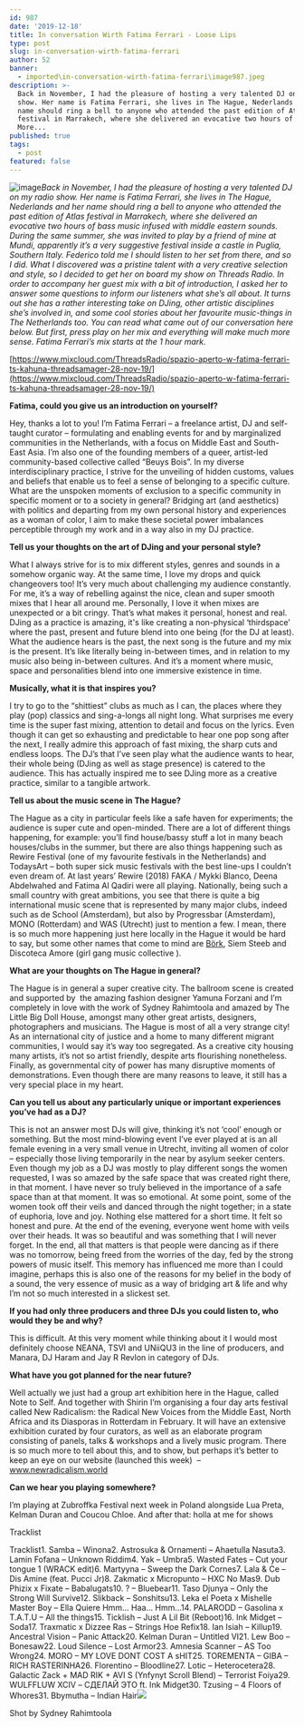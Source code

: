 ```yaml
---
id: 987
date: '2019-12-18'
title: In conversation Wirth Fatima Ferrari - Loose Lips
type: post
slug: in-conversation-wirth-fatima-ferrari
author: 52
banner:
  - imported\in-conversation-wirth-fatima-ferrari\image987.jpeg
description: >-
  Back in November, I had the pleasure of hosting a very talented DJ on my radio
  show. Her name is Fatima Ferrari, she lives in The Hague, Nederlands and her
  name should ring a bell to anyone who attended the past edition of Atlas
  festival in Marrakech, where she delivered an evocative two hours of [...]Read
  More...
published: true
tags:
  - post
featured: false
---
```

![image](../imported\in-conversation-wirth-fatima-ferrari\image987.jpeg)_Back in November, I had the pleasure of hosting a very talented DJ on my radio show. Her name is Fatima Ferrari, she lives in The Hague, Nederlands and her name should ring a bell to anyone who attended the past edition of Atlas festival in Marrakech, where she delivered an evocative two hours of bass music infused with middle eastern sounds. During the same summer, she was invited to play by a friend of mine at Mundi, apparently it’s a very suggestive festival inside a castle in Puglia, Southern Italy. Federico told me I should listen to her set from there, and so I did. What I discovered was a pristine talent with a very creative selection and style, so I decided to get her on board my show on Threads Radio. In order to accompany her guest mix with a bit of introduction, I asked her to answer some questions to inform our listeners what she’s all about. It turns out she has a rather interesting take on DJing, other artistic disciplines she’s involved in, and some cool stories about her favourite music-things in The Netherlands too._ _You can read what came out of our conversation here below. But first, press play on her mix and everything will make much more sense. Fatima Ferrari’s mix starts at the 1 hour mark._

[](https://www.mixcloud.com/ThreadsRadio/spazio-aperto-w-fatima-ferrari-ts-kahuna-threadsamager-28-nov-19/)[https://www.mixcloud.com/ThreadsRadio/spazio-aperto-w-fatima-ferrari-ts-kahuna-threadsamager-28-nov-19/](https://www.mixcloud.com/ThreadsRadio/spazio-aperto-w-fatima-ferrari-ts-kahuna-threadsamager-28-nov-19/)

**Fatima, could you give us an introduction on yourself?** 

Hey, thanks a lot to you! I’m Fatima Ferrari – a freelance artist, DJ and self-taught curator – formulating and enabling events for and by marginalized communities in the Netherlands, with a focus on Middle East and South-East Asia. I’m also one of the founding members of a queer, artist-led community-based collective called “Beuys Bois”. In my diverse interdisciplinary practice, I strive for the unveiling of hidden customs, values and beliefs that enable us to feel a sense of belonging to a specific culture. What are the unspoken moments of exclusion to a specific community in specific moment or to a society in general? Bridging art (and aesthetics) with politics and departing from my own personal history and experiences as a woman of color, I aim to make these societal power imbalances perceptible through my work and in a way also in my DJ practice. 

**Tell us your thoughts on the art of DJing and your personal style?**

What I always strive for is to mix different styles, genres and sounds in a somehow organic way. At the same time, I love my drops and quick changeovers too! It’s very much about challenging my audience constantly. For me, it’s a way of rebelling against the nice, clean and super smooth mixes that I hear all around me. Personally, I love it when mixes are unexpected or a bit cringy. That’s what makes it personal, honest and real. DJing as a practice is amazing, it's like creating a non-physical ‘thirdspace’ where the past, present and future blend into one being (for the DJ at least). What the audience hears is the past, the next song is the future and my mix is the present. It’s like literally being in-between times, and in relation to my music also being in-between cultures. And it’s a moment where music, space and personalities blend into one immersive existence in time.

**Musically, what it is that inspires you?**

I try to go to the “shittiest” clubs as much as I can, the places where they play (pop) classics and sing-a-longs all night long. What surprises me every time is the super fast mixing, attention to detail and focus on the lyrics. Even though it can get so exhausting and predictable to hear one pop song after the next, I really admire this approach of fast mixing, the sharp cuts and endless loops. The DJ’s that I’ve seen play what the audience wants to hear, their whole being (DJing as well as stage presence) is catered to the audience. This has actually inspired me to see DJing more as a creative practice, similar to a tangible artwork. 

**Tell us about the music scene in The Hague?**

The Hague as a city in particular feels like a safe haven for experiments; the audience is super cute and open-minded. There are a lot of different things happening, for example: you’ll find house/bassy stuff a lot in many beach houses/clubs in the summer, but there are also things happening such as Rewire Festival (one of my favourite festivals in the Netherlands) and TodaysArt – both super sick music festivals with the best line-ups I couldn’t even dream of. At last years’ Rewire (2018) FAKA / Mykki Blanco, Deena Abdelwahed and Fatima Al Qadiri were all playing. Nationally, being such a small country with great ambitions, you see that there is quite a big international music scene that is represented by many major clubs, indeed such as de School (Amsterdam), but also by Progressbar (Amsterdam), MONO (Rotterdam) and WAS (Utrecht) just to mention a few. I mean, there is so much more happening just here locally in the Hague it would be hard to say, but some other names that come to mind are [Börk](https://www.facebook.com/berkduygun/), Siem Steeb and Discoteca Amore (girl gang music collective ).

**What are your thoughts on The Hague in general?**

The Hague is in general a super creative city. The ballroom scene is created and supported by  the amazing fashion designer Yamuna Forzani and I’m completely in love with the work of Sydney Rahimtoola and amazed by The Little Big Doll House, amongst many other great artists, designers, photographers and musicians. The Hague is most of all a very strange city! As an international city of justice and a home to many different migrant communities, I would say it’s way too segregated. As a creative city housing many artists, it’s not so artist friendly, despite arts flourishing nonetheless. Finally, as governmental city of power has many disruptive moments of demonstrations. Even though there are many reasons to leave, it still has a very special place in my heart. 

**Can you tell us about any particularly unique or important experiences you’ve had as a DJ?**

This is not an answer most DJs will give, thinking it’s not ‘cool’ enough or something. But the most mind-blowing event I’ve ever played at is an all female evening in a very small venue in Utrecht, inviting all women of color – especially those living temporarily in the near by asylum seeker centers. Even though my job as a DJ was mostly to play different songs the women requested, I was so amazed by the safe space that was created right there, in that moment. I have never so truly believed in the importance of a safe space than at that moment. It was so emotional. At some point, some of the women took off their veils and danced through the night together; in a state of euphoria, love and joy. Nothing else mattered for a short time. It felt so honest and pure. At the end of the evening, everyone went home with veils over their heads. It was so beautiful and was something that I will never forget. In the end, all that matters is that people were dancing as if there was no tomorrow, being freed from the worries of the day, fed by the strong powers of music itself. This memory has influenced me more than I could imagine, perhaps this is also one of the reasons for my belief in the body of a sound, the very essence of music as a way of bridging art & life and why I’m not so much interested in a slickest set.  

**If you had only three producers and three DJs you could listen to, who would they be and why?**

This is difficult. At this very moment while thinking about it I would most definitely choose NEANA, TSVI and UNiiQU3 in the line of producers, and Manara, DJ Haram and Jay R Revlon in category of DJs. 

**What have you got planned for the near future?**

Well actually we just had a group art exhibition here in the Hague, called Note to Self. And together with Shirin I’m organising a four day arts festival called New Radicalism: the Radical New Voices from the Middle East, North Africa and its Diasporas in Rotterdam in February. It will have an extensive exhibition curated by four curators, as well as an elaborate program consisting of panels, talks & workshops and a lively music program. There is so much more to tell about this, and to show, but perhaps it’s better to keep an eye on our website (launched this week)  – www.newradicalism.world

**Can we hear you playing somewhere?** 

I’m playing at Zubroffka Festival next week in Poland alongside Lua Preta, Kelman Duran and Coucou Chloe. And after that: holla at me for shows  

Tracklist 

Tracklist1\. Samba – Winona2\. Astrosuka & Ornamenti – Ahaetulla Nasuta3\. Lamin Fofana – Unknown Riddim4\. Yak – Umbra5\. Wasted Fates – Cut your tongue 1 (WRACK edit)6\. Martyyna – Sweep the Dark Cornes7\. Lala & Ce – Dis Amine (feat. Pucci Jr)8\. Zakmatic x Micropunto – HXC No Mas9\. Dub Phizix x Fixate – Babalugats10\. ? – Bluebear11\. Taso Djunya – Only the Strong Will Survive12\. Slikback – Sonshitsu13\. Leka el Poeta x Mishelle Master Boy – Ella Quiere Hmm… Haa… Hmm…14\. PALARODD – Gasolina x T.A.T.U – All the things15\. Ticklish – Just A Lil Bit (Reboot)16\. Ink Midget – Soda17\. Traxmatic x Dizzee Ras – Strings Hoe Refix18\. Ian Isiah – Killup19\. Ancestral Vision – Panic Attack20\. Kelman Duran – Untitled VI21\. Lew Boo – Bonesaw22\. Loud Silence – Lost Armor23\. Amnesia Scanner – AS Too Wrong24\. MORO – MY LOVE DONT COST A sHIT25\. TOREMENTA – GIBA – RICH RASTERINHA26\. Florentino – Bloodline27\. Lotic – Heterocetera28\. Galactic Zack + MAD RIK + AVI S (Ynfynyt Scroll Blend) – Terrorist Foiya29\. WULFFLUW XCIV – СДЕЛАЙ ЭТО ft. Ink Midget30\. Tzusing – 4 Floors of Whores31\. Bbymutha – Indian Hair![](https://lh5.googleusercontent.com/6Klm2DchWDOa8dVXsB-CjIXPgTBTPl6gyt8OOQKgMHDng0_GBSkRsD7gYc3ugxcStOjpVtU-EZ38IbfxwojUUwh7ubU2sTGl_8k5o0y3fUau8NkQLDWnfUdqkmRqQIXSswEmaTHr)

Shot by Sydney Rahimtoola